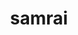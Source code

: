 ---
title: "samrai"
layout: cache
categories: [package, develop]
meta: {"versions": ["3.12.0"], "compilers": ["gcc@=7.5.0"], "oss": ["ubuntu18.04"], "platforms": ["linux"], "targets": ["x86_64_v3"], "stacks": ["radiuss", "root"], "num_specs": 9, "num_specs_by_stack": {"radiuss": 9, "root": 9}}
spec_details: [{"hash": "xgy7l6fl5n2lka4wjjkc33xosuqdnutr", "compiler": "gcc@=7.5.0", "versions": ["3.12.0"], "os": "ubuntu18.04", "platform": "linux", "target": "x86_64_v3", "variants": ["build_system=autotools", "~debug", "patches=7ebc13a", "~shared", "~silo"], "stacks": ["radiuss", "root"], "size": "-", "tarball": "https://binaries.spack.io/develop/build_cache/linux-ubuntu18.04-x86_64_v3/gcc-7.5.0/samrai-3.12.0/linux-ubuntu18.04-x86_64_v3-gcc-7.5.0-samrai-3.12.0-xgy7l6fl5n2lka4wjjkc33xosuqdnutr.spack"}, {"hash": "fqa566t6hneinchxolw2gkny3dvwmwmy", "compiler": "gcc@=7.5.0", "versions": ["3.12.0"], "os": "ubuntu18.04", "platform": "linux", "target": "x86_64_v3", "variants": ["build_system=autotools", "~debug", "patches=7ebc13a", "~shared", "~silo"], "stacks": ["radiuss", "root"], "size": "-", "tarball": "https://binaries.spack.io/develop/build_cache/linux-ubuntu18.04-x86_64_v3/gcc-7.5.0/samrai-3.12.0/linux-ubuntu18.04-x86_64_v3-gcc-7.5.0-samrai-3.12.0-fqa566t6hneinchxolw2gkny3dvwmwmy.spack"}, {"hash": "7znaciw3r6n4yvb7vu63s6mxjfpj25dw", "compiler": "gcc@=7.5.0", "versions": ["3.12.0"], "os": "ubuntu18.04", "platform": "linux", "target": "x86_64_v3", "variants": ["build_system=autotools", "~debug", "patches=7ebc13a", "~shared", "~silo"], "stacks": ["radiuss", "root"], "size": "-", "tarball": "https://binaries.spack.io/develop/build_cache/linux-ubuntu18.04-x86_64_v3/gcc-7.5.0/samrai-3.12.0/linux-ubuntu18.04-x86_64_v3-gcc-7.5.0-samrai-3.12.0-7znaciw3r6n4yvb7vu63s6mxjfpj25dw.spack"}, {"hash": "c6tplx2tb66vu4usil36tr4a4hqbyocr", "compiler": "gcc@=7.5.0", "versions": ["3.12.0"], "os": "ubuntu18.04", "platform": "linux", "target": "x86_64_v3", "variants": ["build_system=autotools", "~debug", "patches=7ebc13a", "~shared", "~silo"], "stacks": ["radiuss", "root"], "size": "-", "tarball": "https://binaries.spack.io/develop/build_cache/linux-ubuntu18.04-x86_64_v3/gcc-7.5.0/samrai-3.12.0/linux-ubuntu18.04-x86_64_v3-gcc-7.5.0-samrai-3.12.0-c6tplx2tb66vu4usil36tr4a4hqbyocr.spack"}, {"hash": "jpxvltfxp5yah2gpww5u2zhbgtmobumc", "compiler": "gcc@=7.5.0", "versions": ["3.12.0"], "os": "ubuntu18.04", "platform": "linux", "target": "x86_64_v3", "variants": ["build_system=autotools", "~debug", "patches=7ebc13a", "~shared", "~silo"], "stacks": ["radiuss", "root"], "size": "-", "tarball": "https://binaries.spack.io/develop/build_cache/linux-ubuntu18.04-x86_64_v3/gcc-7.5.0/samrai-3.12.0/linux-ubuntu18.04-x86_64_v3-gcc-7.5.0-samrai-3.12.0-jpxvltfxp5yah2gpww5u2zhbgtmobumc.spack"}, {"hash": "bj2cvisxn4xcbvscbrhtz6nyyj3fheji", "compiler": "gcc@=7.5.0", "versions": ["3.12.0"], "os": "ubuntu18.04", "platform": "linux", "target": "x86_64_v3", "variants": ["build_system=autotools", "~debug", "patches=7ebc13a", "~shared", "~silo"], "stacks": ["radiuss", "root"], "size": "-", "tarball": "https://binaries.spack.io/develop/build_cache/linux-ubuntu18.04-x86_64_v3/gcc-7.5.0/samrai-3.12.0/linux-ubuntu18.04-x86_64_v3-gcc-7.5.0-samrai-3.12.0-bj2cvisxn4xcbvscbrhtz6nyyj3fheji.spack"}, {"hash": "gewwogkcpwnlutja2xodyyxjzllsw5li", "compiler": "gcc@=7.5.0", "versions": ["3.12.0"], "os": "ubuntu18.04", "platform": "linux", "target": "x86_64_v3", "variants": ["build_system=autotools", "~debug", "patches=7ebc13a", "~shared", "~silo"], "stacks": ["radiuss", "root"], "size": "-", "tarball": "https://binaries.spack.io/develop/build_cache/linux-ubuntu18.04-x86_64_v3/gcc-7.5.0/samrai-3.12.0/linux-ubuntu18.04-x86_64_v3-gcc-7.5.0-samrai-3.12.0-gewwogkcpwnlutja2xodyyxjzllsw5li.spack"}, {"hash": "ac3qjzrutx6y2vvkpkl3twmhjy6sixhx", "compiler": "gcc@=7.5.0", "versions": ["3.12.0"], "os": "ubuntu18.04", "platform": "linux", "target": "x86_64_v3", "variants": ["build_system=autotools", "~debug", "patches=7ebc13a", "~shared", "~silo"], "stacks": ["radiuss", "root"], "size": "-", "tarball": "https://binaries.spack.io/develop/build_cache/linux-ubuntu18.04-x86_64_v3/gcc-7.5.0/samrai-3.12.0/linux-ubuntu18.04-x86_64_v3-gcc-7.5.0-samrai-3.12.0-ac3qjzrutx6y2vvkpkl3twmhjy6sixhx.spack"}, {"hash": "ueag5k6cybob6xrx55t4f2l45q7yldg5", "compiler": "gcc@=7.5.0", "versions": ["3.12.0"], "os": "ubuntu18.04", "platform": "linux", "target": "x86_64_v3", "variants": ["build_system=autotools", "~debug", "patches=7ebc13a", "~shared", "~silo"], "stacks": ["radiuss", "root"], "size": "-", "tarball": "https://binaries.spack.io/develop/build_cache/linux-ubuntu18.04-x86_64_v3/gcc-7.5.0/samrai-3.12.0/linux-ubuntu18.04-x86_64_v3-gcc-7.5.0-samrai-3.12.0-ueag5k6cybob6xrx55t4f2l45q7yldg5.spack"}]
---